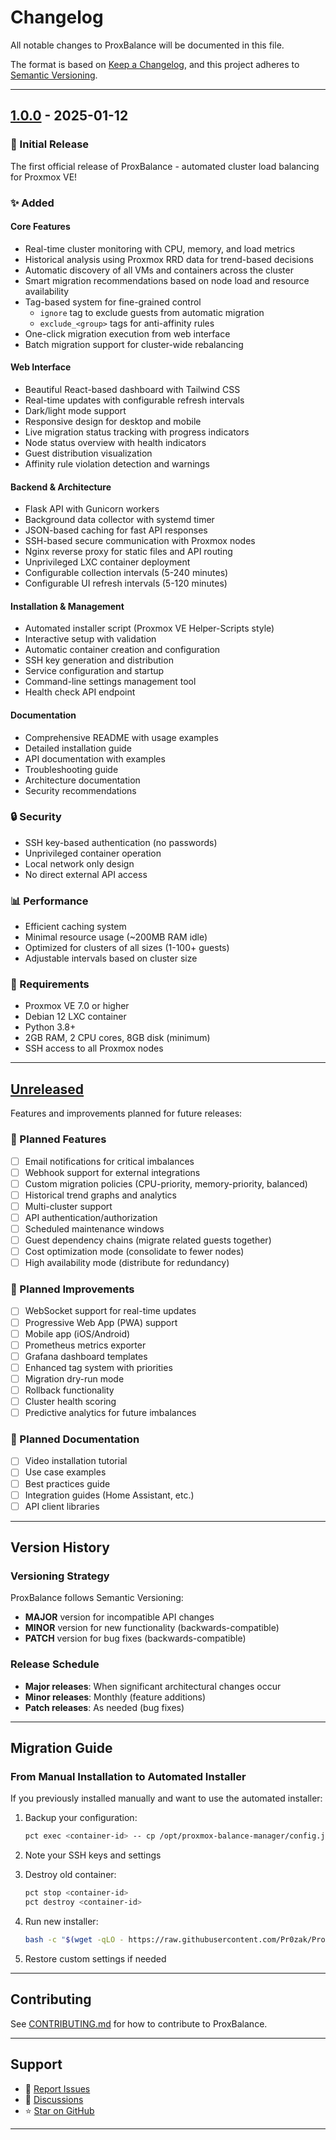 # Changelog

All notable changes to ProxBalance will be documented in this file.

The format is based on [Keep a Changelog](https://keepachangelog.com/en/1.0.0/),
and this project adheres to [Semantic Versioning](https://semver.org/spec/v2.0.0.html).

---

## [1.0.0] - 2025-01-12

### 🎉 Initial Release

The first official release of ProxBalance - automated cluster load balancing for Proxmox VE!

### ✨ Added

#### Core Features
- Real-time cluster monitoring with CPU, memory, and load metrics
- Historical analysis using Proxmox RRD data for trend-based decisions
- Automatic discovery of all VMs and containers across the cluster
- Smart migration recommendations based on node load and resource availability
- Tag-based system for fine-grained control
  - `ignore` tag to exclude guests from automatic migration
  - `exclude_<group>` tags for anti-affinity rules
- One-click migration execution from web interface
- Batch migration support for cluster-wide rebalancing

#### Web Interface
- Beautiful React-based dashboard with Tailwind CSS
- Real-time updates with configurable refresh intervals
- Dark/light mode support
- Responsive design for desktop and mobile
- Live migration status tracking with progress indicators
- Node status overview with health indicators
- Guest distribution visualization
- Affinity rule violation detection and warnings

#### Backend & Architecture
- Flask API with Gunicorn workers
- Background data collector with systemd timer
- JSON-based caching for fast API responses
- SSH-based secure communication with Proxmox nodes
- Nginx reverse proxy for static files and API routing
- Unprivileged LXC container deployment
- Configurable collection intervals (5-240 minutes)
- Configurable UI refresh intervals (5-120 minutes)

#### Installation & Management
- Automated installer script (Proxmox VE Helper-Scripts style)
- Interactive setup with validation
- Automatic container creation and configuration
- SSH key generation and distribution
- Service configuration and startup
- Command-line settings management tool
- Health check API endpoint

#### Documentation
- Comprehensive README with usage examples
- Detailed installation guide
- API documentation with examples
- Troubleshooting guide
- Architecture documentation
- Security recommendations

### 🔒 Security
- SSH key-based authentication (no passwords)
- Unprivileged container operation
- Local network only design
- No direct external API access

### 📊 Performance
- Efficient caching system
- Minimal resource usage (~200MB RAM idle)
- Optimized for clusters of all sizes (1-100+ guests)
- Adjustable intervals based on cluster size

### 🎯 Requirements
- Proxmox VE 7.0 or higher
- Debian 12 LXC container
- Python 3.8+
- 2GB RAM, 2 CPU cores, 8GB disk (minimum)
- SSH access to all Proxmox nodes

---

## [Unreleased]

Features and improvements planned for future releases:

### 🚀 Planned Features
- [ ] Email notifications for critical imbalances
- [ ] Webhook support for external integrations
- [ ] Custom migration policies (CPU-priority, memory-priority, balanced)
- [ ] Historical trend graphs and analytics
- [ ] Multi-cluster support
- [ ] API authentication/authorization
- [ ] Scheduled maintenance windows
- [ ] Guest dependency chains (migrate related guests together)
- [ ] Cost optimization mode (consolidate to fewer nodes)
- [ ] High availability mode (distribute for redundancy)

### 🔧 Planned Improvements
- [ ] WebSocket support for real-time updates
- [ ] Progressive Web App (PWA) support
- [ ] Mobile app (iOS/Android)
- [ ] Prometheus metrics exporter
- [ ] Grafana dashboard templates
- [ ] Enhanced tag system with priorities
- [ ] Migration dry-run mode
- [ ] Rollback functionality
- [ ] Cluster health scoring
- [ ] Predictive analytics for future imbalances

### 📖 Planned Documentation
- [ ] Video installation tutorial
- [ ] Use case examples
- [ ] Best practices guide
- [ ] Integration guides (Home Assistant, etc.)
- [ ] API client libraries

---

## Version History

### Versioning Strategy

ProxBalance follows Semantic Versioning:
- **MAJOR** version for incompatible API changes
- **MINOR** version for new functionality (backwards-compatible)
- **PATCH** version for bug fixes (backwards-compatible)

### Release Schedule

- **Major releases**: When significant architectural changes occur
- **Minor releases**: Monthly (feature additions)
- **Patch releases**: As needed (bug fixes)

---

## Migration Guide

### From Manual Installation to Automated Installer

If you previously installed manually and want to use the automated installer:

1. Backup your configuration:
   ```bash
   pct exec <container-id> -- cp /opt/proxmox-balance-manager/config.json ~/config.backup.json
   ```

2. Note your SSH keys and settings

3. Destroy old container:
   ```bash
   pct stop <container-id>
   pct destroy <container-id>
   ```

4. Run new installer:
   ```bash
   bash -c "$(wget -qLO - https://raw.githubusercontent.com/Pr0zak/ProxBalance/main/install.sh)"
   ```

5. Restore custom settings if needed

---

## Contributing

See [CONTRIBUTING.md](CONTRIBUTING.md) for how to contribute to ProxBalance.

---

## Support

- 🐛 [Report Issues](https://github.com/Pr0zak/ProxBalance/issues)
- 💬 [Discussions](https://github.com/Pr0zak/ProxBalance/discussions)
- ⭐ [Star on GitHub](https://github.com/Pr0zak/ProxBalance)

---

[1.0.0]: https://github.com/Pr0zak/ProxBalance/releases/tag/v1.0.0
[Unreleased]: https://github.com/Pr0zak/ProxBalance/compare/v1.0.0...HEAD
